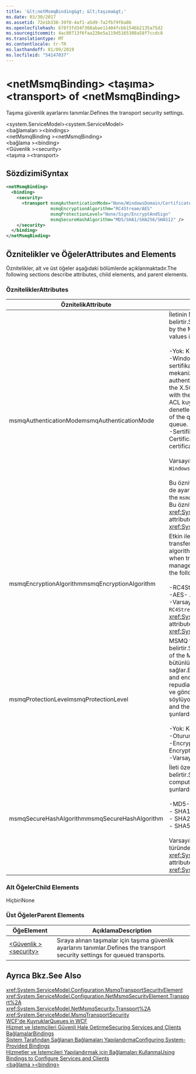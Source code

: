 ```yaml
---
title: '&lt;netMsmqBinding&gt; &lt;taşıma&gt;'
ms.date: 03/30/2017
ms.assetid: 72e1b338-39f0-4af1-a5d9-7a2fb79f6a0b
ms.openlocfilehash: 678f3fd34f368abae11404fcbb1546b2135a75d2
ms.sourcegitcommit: 4ac80713f6faa220e5a119d5165308a58f7ccdc8
ms.translationtype: MT
ms.contentlocale: tr-TR
ms.lasthandoff: 01/09/2019
ms.locfileid: "54147037"
---
```

# <a name="lttransportgt-of-ltnetmsmqbindinggt"></a><span data-ttu-id="ecd16-102">&lt;netMsmqBinding&gt; &lt;taşıma&gt;</span><span class="sxs-lookup"><span data-stu-id="ecd16-102">&lt;transport&gt; of &lt;netMsmqBinding&gt;</span></span>
<span data-ttu-id="ecd16-103">Taşıma güvenlik ayarlarını tanımlar.</span><span class="sxs-lookup"><span data-stu-id="ecd16-103">Defines the transport security settings.</span></span>  
  
 <span data-ttu-id="ecd16-104">\<system.ServiceModel></span><span class="sxs-lookup"><span data-stu-id="ecd16-104">\<system.ServiceModel></span></span>  
<span data-ttu-id="ecd16-105">\<bağlamaları ></span><span class="sxs-lookup"><span data-stu-id="ecd16-105">\<bindings></span></span>  
<span data-ttu-id="ecd16-106">\<netMsmqBinding ></span><span class="sxs-lookup"><span data-stu-id="ecd16-106">\<netMsmqBinding></span></span>  
<span data-ttu-id="ecd16-107">\<bağlama ></span><span class="sxs-lookup"><span data-stu-id="ecd16-107">\<binding></span></span>  
<span data-ttu-id="ecd16-108">\<Güvenlik ></span><span class="sxs-lookup"><span data-stu-id="ecd16-108">\<security></span></span>  
<span data-ttu-id="ecd16-109">\<taşıma ></span><span class="sxs-lookup"><span data-stu-id="ecd16-109">\<transport></span></span>  
  
## <a name="syntax"></a><span data-ttu-id="ecd16-110">Sözdizimi</span><span class="sxs-lookup"><span data-stu-id="ecd16-110">Syntax</span></span>  
  
```xml  
<netMsmqBinding>
  <binding>
    <security>
      <transport msmqAuthenticationMode="None/WindowsDomain/Certificate"
                 msmqEncryptionAlgorithm="RC4Stream/AES"
                 msmqProtectionLevel="None/Sign/EncryptAndSign"
                 msmqSecureHashAlgorithm="MD5/SHA1/SHA256/SHA512" />
    </security>
  </binding>
</netMsmqBinding>
```  
  
## <a name="attributes-and-elements"></a><span data-ttu-id="ecd16-111">Öznitelikler ve Öğeler</span><span class="sxs-lookup"><span data-stu-id="ecd16-111">Attributes and Elements</span></span>  
 <span data-ttu-id="ecd16-112">Öznitelikler, alt ve üst öğeler aşağıdaki bölümlerde açıklanmaktadır.</span><span class="sxs-lookup"><span data-stu-id="ecd16-112">The following sections describe attributes, child elements, and parent elements.</span></span>  
  
### <a name="attributes"></a><span data-ttu-id="ecd16-113">Öznitelikler</span><span class="sxs-lookup"><span data-stu-id="ecd16-113">Attributes</span></span>  
  
|<span data-ttu-id="ecd16-114">Öznitelik</span><span class="sxs-lookup"><span data-stu-id="ecd16-114">Attribute</span></span>|<span data-ttu-id="ecd16-115">Açıklama</span><span class="sxs-lookup"><span data-stu-id="ecd16-115">Description</span></span>|  
|---------------|-----------------|  
|<span data-ttu-id="ecd16-116">msmqAuthenticationMode</span><span class="sxs-lookup"><span data-stu-id="ecd16-116">msmqAuthenticationMode</span></span>|<span data-ttu-id="ecd16-117">İletinin MSMQ taşıma tarafından nasıl doğrulacağını belirtir.</span><span class="sxs-lookup"><span data-stu-id="ecd16-117">Specifies how the message must be authenticated by the MSMQ transport.</span></span> <span data-ttu-id="ecd16-118">Geçerli değerler şunlardır:</span><span class="sxs-lookup"><span data-stu-id="ecd16-118">Valid values include the following:</span></span><br /><br /> <span data-ttu-id="ecd16-119">-Yok: Kimlik doğrulaması yok.</span><span class="sxs-lookup"><span data-stu-id="ecd16-119">-   None: No authentication.</span></span><br /><span data-ttu-id="ecd16-120">-WindowsDomain: İletiyle ilişkili güvenlik kimliği için X.509 sertifikası almak için Active Directory kimlik doğrulama mekanizması kullanır.</span><span class="sxs-lookup"><span data-stu-id="ecd16-120">-   WindowsDomain: The authentication mechanism uses Active Directory to retrieve the X.509 certificate for the security identifier associated with the message.</span></span> <span data-ttu-id="ecd16-121">Bu, ardından kullanıcı emin olmak için ACL kuyruğun sıra için yazma iznine sahip olmadığını denetlemek için kullanılır.</span><span class="sxs-lookup"><span data-stu-id="ecd16-121">This is then used to check the ACL of the queue to ensure the user has write permission for the queue.</span></span><br /><span data-ttu-id="ecd16-122">-Sertifikası: Kanal sertifikayı sertifika deposundan alır.</span><span class="sxs-lookup"><span data-stu-id="ecd16-122">-   Certificate: The channel retrieves the certificate from the certificate store.</span></span><br /><br /> <span data-ttu-id="ecd16-123">Varsayılan, `WindowsDomain` değeridir.</span><span class="sxs-lookup"><span data-stu-id="ecd16-123">The default is `WindowsDomain`.</span></span><br /><br /> <span data-ttu-id="ecd16-124">Bu öznitelik ayarlanırsa `None`, `msmqProtectionLevel` özniteliği de ayarlanması gerekir `None`.</span><span class="sxs-lookup"><span data-stu-id="ecd16-124">If this attribute is set to `None`, the `msmqProtectionLevel` attribute must also be set to `None`.</span></span> <span data-ttu-id="ecd16-125">Bu öznitelik türünde <xref:System.ServiceModel.MsmqAuthenticationMode></span><span class="sxs-lookup"><span data-stu-id="ecd16-125">This attribute is of type <xref:System.ServiceModel.MsmqAuthenticationMode></span></span>|  
|<span data-ttu-id="ecd16-126">msmqEncryptionAlgorithm</span><span class="sxs-lookup"><span data-stu-id="ecd16-126">msmqEncryptionAlgorithm</span></span>|<span data-ttu-id="ecd16-127">Etkin ileti şifreleme için iletileri ileti sıra yöneticileri arasında transfer ederken kullanılan algoritmayı belirtir.</span><span class="sxs-lookup"><span data-stu-id="ecd16-127">Specifies the algorithm to be used for message encryption on the wire when transferring messages between message queue managers.</span></span> <span data-ttu-id="ecd16-128">Geçerli değerler şunlardır:</span><span class="sxs-lookup"><span data-stu-id="ecd16-128">Valid values include the following:</span></span><br /><br /> <span data-ttu-id="ecd16-129">-RC4Stream</span><span class="sxs-lookup"><span data-stu-id="ecd16-129">-   RC4Stream</span></span><br /><span data-ttu-id="ecd16-130">-AES</span><span class="sxs-lookup"><span data-stu-id="ecd16-130">-   AES</span></span><br /><span data-ttu-id="ecd16-131">-Varsayılan değer `RC4Stream`.</span><span class="sxs-lookup"><span data-stu-id="ecd16-131">-   The default value is `RC4Stream`.</span></span> <span data-ttu-id="ecd16-132">Bu öznitelik türünde <xref:System.ServiceModel.MsmqEncryptionAlgorithm>.</span><span class="sxs-lookup"><span data-stu-id="ecd16-132">This attribute is of type <xref:System.ServiceModel.MsmqEncryptionAlgorithm>.</span></span>|  
|<span data-ttu-id="ecd16-133">msmqProtectionLevel</span><span class="sxs-lookup"><span data-stu-id="ecd16-133">msmqProtectionLevel</span></span>|<span data-ttu-id="ecd16-134">MSMQ taşıma düzeyinde güvenli şekilde iletileri belirtir.</span><span class="sxs-lookup"><span data-stu-id="ecd16-134">Specifies the way messages are secured at the level of the MSMQ transport.</span></span> <span data-ttu-id="ecd16-135">İleti bütünlüğü hem takası ileti bütünlüğü çalışırken işaretini ve şifreleme sağlar şifreleme sağlar.</span><span class="sxs-lookup"><span data-stu-id="ecd16-135">Encryption ensures message integrity, while sign and encrypt ensures both message integrity and non-repudiation.</span></span> <span data-ttu-id="ecd16-136">Diğer bir deyişle, ileti gönderen gerçekten geldi ve gönderen kim kendisinin kendisinin olduğunu söylüyor.</span><span class="sxs-lookup"><span data-stu-id="ecd16-136">That is, the message indeed came from the sender and the sender is who he says he is.</span></span> <span data-ttu-id="ecd16-137">Geçerli değerler şunlardır:</span><span class="sxs-lookup"><span data-stu-id="ecd16-137">Valid values include the following:</span></span><br /><br /> <span data-ttu-id="ecd16-138">-Yok: Koruma yok.</span><span class="sxs-lookup"><span data-stu-id="ecd16-138">-   None: No protection.</span></span><br /><span data-ttu-id="ecd16-139">-Oturum: İmzalı iletiler.</span><span class="sxs-lookup"><span data-stu-id="ecd16-139">-   Sign: Messages are signed.</span></span><br /><span data-ttu-id="ecd16-140">-EncryptAndSign: İletileri şifrelenir ve imzalanmış.</span><span class="sxs-lookup"><span data-stu-id="ecd16-140">-   EncryptAndSign: Messages are encrypted and signed.</span></span><br /><span data-ttu-id="ecd16-141">-Varsayılan `Sign`.</span><span class="sxs-lookup"><span data-stu-id="ecd16-141">-   The default is `Sign`.</span></span>|  
|<span data-ttu-id="ecd16-142">msmqSecureHashAlgorithm</span><span class="sxs-lookup"><span data-stu-id="ecd16-142">msmqSecureHashAlgorithm</span></span>|<span data-ttu-id="ecd16-143">İleti özeti bilgi işlem için kullanılan karma algoritmasını belirtir.</span><span class="sxs-lookup"><span data-stu-id="ecd16-143">Specifies the hash algorithm to be used for computing the message digest.</span></span> <span data-ttu-id="ecd16-144">Geçerli değerler şunlardır:</span><span class="sxs-lookup"><span data-stu-id="ecd16-144">Valid values include the following:</span></span><br /><br /> <span data-ttu-id="ecd16-145">-MD5</span><span class="sxs-lookup"><span data-stu-id="ecd16-145">-   MD5</span></span><br /><span data-ttu-id="ecd16-146">-   SHA1</span><span class="sxs-lookup"><span data-stu-id="ecd16-146">-   SHA1</span></span><br /><span data-ttu-id="ecd16-147">-   SHA256</span><span class="sxs-lookup"><span data-stu-id="ecd16-147">-   SHA256</span></span><br /><span data-ttu-id="ecd16-148">-   SHA512</span><span class="sxs-lookup"><span data-stu-id="ecd16-148">-   SHA512</span></span><br /><br /> <span data-ttu-id="ecd16-149">Varsayılan, `SHA1` değeridir.</span><span class="sxs-lookup"><span data-stu-id="ecd16-149">The default is `SHA1`.</span></span> <span data-ttu-id="ecd16-150">Bu öznitelik türünde <xref:System.ServiceModel.MsmqSecureHashAlgorithm>.</span><span class="sxs-lookup"><span data-stu-id="ecd16-150">This attribute is of type <xref:System.ServiceModel.MsmqSecureHashAlgorithm>.</span></span>|  
  
### <a name="child-elements"></a><span data-ttu-id="ecd16-151">Alt Öğeler</span><span class="sxs-lookup"><span data-stu-id="ecd16-151">Child Elements</span></span>  
 <span data-ttu-id="ecd16-152">Hiçbiri</span><span class="sxs-lookup"><span data-stu-id="ecd16-152">None</span></span>  
  
### <a name="parent-elements"></a><span data-ttu-id="ecd16-153">Üst Öğeler</span><span class="sxs-lookup"><span data-stu-id="ecd16-153">Parent Elements</span></span>  
  
|<span data-ttu-id="ecd16-154">Öğe</span><span class="sxs-lookup"><span data-stu-id="ecd16-154">Element</span></span>|<span data-ttu-id="ecd16-155">Açıklama</span><span class="sxs-lookup"><span data-stu-id="ecd16-155">Description</span></span>|  
|-------------|-----------------|  
|[<span data-ttu-id="ecd16-156">\<Güvenlik ></span><span class="sxs-lookup"><span data-stu-id="ecd16-156">\<security></span></span>](../../../../../docs/framework/configure-apps/file-schema/wcf/security-of-netmsmqbinding.md)|<span data-ttu-id="ecd16-157">Sıraya alınan taşımalar için taşıma güvenlik ayarlarını tanımlar.</span><span class="sxs-lookup"><span data-stu-id="ecd16-157">Defines the transport security settings for queued transports.</span></span>|  
  
## <a name="see-also"></a><span data-ttu-id="ecd16-158">Ayrıca Bkz.</span><span class="sxs-lookup"><span data-stu-id="ecd16-158">See Also</span></span>  
 <xref:System.ServiceModel.Configuration.MsmqTransportSecurityElement>  
 <xref:System.ServiceModel.Configuration.NetMsmqSecurityElement.Transport%2A>  
 <xref:System.ServiceModel.NetMsmqSecurity.Transport%2A>  
 <xref:System.ServiceModel.MsmqTransportSecurity>  
 [<span data-ttu-id="ecd16-159">WCF'de Kuyruklar</span><span class="sxs-lookup"><span data-stu-id="ecd16-159">Queues in WCF</span></span>](../../../../../docs/framework/wcf/feature-details/queues-in-wcf.md)  
 [<span data-ttu-id="ecd16-160">Hizmet ve İstemcileri Güvenli Hale Getirme</span><span class="sxs-lookup"><span data-stu-id="ecd16-160">Securing Services and Clients</span></span>](../../../../../docs/framework/wcf/feature-details/securing-services-and-clients.md)  
 [<span data-ttu-id="ecd16-161">Bağlamalar</span><span class="sxs-lookup"><span data-stu-id="ecd16-161">Bindings</span></span>](../../../../../docs/framework/wcf/bindings.md)  
 [<span data-ttu-id="ecd16-162">Sistem Tarafından Sağlanan Bağlamaları Yapılandırma</span><span class="sxs-lookup"><span data-stu-id="ecd16-162">Configuring System-Provided Bindings</span></span>](../../../../../docs/framework/wcf/feature-details/configuring-system-provided-bindings.md)  
 [<span data-ttu-id="ecd16-163">Hizmetler ve İstemcileri Yapılandırmak için Bağlamaları Kullanma</span><span class="sxs-lookup"><span data-stu-id="ecd16-163">Using Bindings to Configure Services and Clients</span></span>](../../../../../docs/framework/wcf/using-bindings-to-configure-services-and-clients.md)  
 [<span data-ttu-id="ecd16-164">\<bağlama ></span><span class="sxs-lookup"><span data-stu-id="ecd16-164">\<binding></span></span>](../../../../../docs/framework/misc/binding.md)
